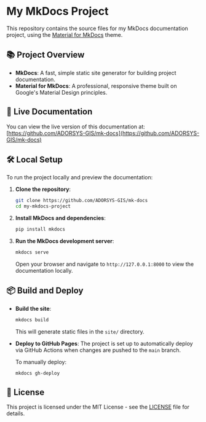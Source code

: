 # My MkDocs Project

This repository contains the source files for my MkDocs documentation project, using the [Material for MkDocs](https://squidfunk.github.io/mkdocs-material/) theme.

## 📚 Project Overview

- **MkDocs**: A fast, simple static site generator for building project documentation.
- **Material for MkDocs**: A professional, responsive theme built on Google's Material Design principles.

## 🚀 Live Documentation

You can view the live version of this documentation at:
[https://github.com/ADORSYS-GIS/mk-docs](https://github.com/ADORSYS-GIS/mk-docs)

## 🛠️ Local Setup

To run the project locally and preview the documentation:

1. **Clone the repository**:
    ```bash
    git clone https://github.com/ADORSYS-GIS/mk-docs
    cd my-mkdocs-project
    ```

2. **Install MkDocs and dependencies**:
    ```bash
    pip install mkdocs
    ```

3. **Run the MkDocs development server**:
    ```bash
    mkdocs serve
    ```

    Open your browser and navigate to `http://127.0.0.1:8000` to view the documentation locally.

## 📦 Build and Deploy

- **Build the site**:
    ```bash
    mkdocs build
    ```

    This will generate static files in the `site/` directory.

- **Deploy to GitHub Pages**:
    The project is set up to automatically deploy via GitHub Actions when changes are pushed to the `main` branch.

    To manually deploy:
    ```bash
    mkdocs gh-deploy
    ```

## 📄 License

This project is licensed under the MIT License - see the [LICENSE](LICENSE) file for details.
